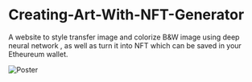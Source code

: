 # Creating-Art-With-NFT-Generator
A website to style transfer image and colorize B&W image using deep neural network , as well as turn it into NFT which can be saved in your Etheureum wallet. 


![Poster](https://github.com/XianWanLo/Creating-Art-With-NFT-Generator/assets/109690483/c22163bb-353f-48ad-a525-5c8bccd9e0ab)
